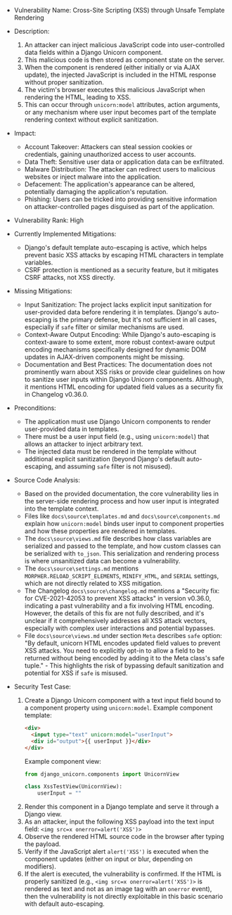 - Vulnerability Name: Cross-Site Scripting (XSS) through Unsafe Template Rendering

- Description:
  1. An attacker can inject malicious JavaScript code into user-controlled data fields within a Django Unicorn component.
  2. This malicious code is then stored as component state on the server.
  3. When the component is rendered (either initially or via AJAX update), the injected JavaScript is included in the HTML response without proper sanitization.
  4. The victim's browser executes this malicious JavaScript when rendering the HTML, leading to XSS.
  5. This can occur through `unicorn:model` attributes, action arguments, or any mechanism where user input becomes part of the template rendering context without explicit sanitization.

- Impact:
  - Account Takeover: Attackers can steal session cookies or credentials, gaining unauthorized access to user accounts.
  - Data Theft: Sensitive user data or application data can be exfiltrated.
  - Malware Distribution: The attacker can redirect users to malicious websites or inject malware into the application.
  - Defacement: The application's appearance can be altered, potentially damaging the application's reputation.
  - Phishing: Users can be tricked into providing sensitive information on attacker-controlled pages disguised as part of the application.

- Vulnerability Rank: High

- Currently Implemented Mitigations:
  - Django's default template auto-escaping is active, which helps prevent basic XSS attacks by escaping HTML characters in template variables.
  - CSRF protection is mentioned as a security feature, but it mitigates CSRF attacks, not XSS directly.

- Missing Mitigations:
  - Input Sanitization: The project lacks explicit input sanitization for user-provided data before rendering it in templates. Django's auto-escaping is the primary defense, but it's not sufficient in all cases, especially if `safe` filter or similar mechanisms are used.
  - Context-Aware Output Encoding: While Django's auto-escaping is context-aware to some extent, more robust context-aware output encoding mechanisms specifically designed for dynamic DOM updates in AJAX-driven components might be missing.
  - Documentation and Best Practices: The documentation does not prominently warn about XSS risks or provide clear guidelines on how to sanitize user inputs within Django Unicorn components. Although, it mentions HTML encoding for updated field values as a security fix in Changelog v0.36.0.

- Preconditions:
  - The application must use Django Unicorn components to render user-provided data in templates.
  - There must be a user input field (e.g., using `unicorn:model`) that allows an attacker to inject arbitrary text.
  - The injected data must be rendered in the template without additional explicit sanitization (beyond Django's default auto-escaping, and assuming `safe` filter is not misused).

- Source Code Analysis:
  - Based on the provided documentation, the core vulnerability lies in the server-side rendering process and how user input is integrated into the template context.
  - Files like `docs\source\templates.md` and `docs\source\components.md` explain how `unicorn:model` binds user input to component properties and how these properties are rendered in templates.
  - The `docs\source\views.md` file describes how class variables are serialized and passed to the template, and how custom classes can be serialized with `to_json`. This serialization and rendering process is where unsanitized data can become a vulnerability.
  - The `docs\source\settings.md` mentions `MORPHER.RELOAD_SCRIPT_ELEMENTS`, `MINIFY_HTML`, and `SERIAL` settings, which are not directly related to XSS mitigation.
  - The Changelog `docs\source\changelog.md` mentions a "Security fix: for CVE-2021-42053 to prevent XSS attacks" in version v0.36.0, indicating a past vulnerability and a fix involving HTML encoding. However, the details of this fix are not fully described, and it's unclear if it comprehensively addresses all XSS attack vectors, especially with complex user interactions and potential bypasses.
  - File `docs\source\views.md` under section `Meta` describes `safe` option: "By default, unicorn HTML encodes updated field values to prevent XSS attacks. You need to explicitly opt-in to allow a field to be returned without being encoded by adding it to the Meta class's safe tuple." - This highlights the risk of bypassing default sanitization and potential for XSS if `safe` is misused.

- Security Test Case:
  1. Create a Django Unicorn component with a text input field bound to a component property using `unicorn:model`. Example component template:
     ```html
     <div>
       <input type="text" unicorn:model="userInput">
       <div id="output">{{ userInput }}</div>
     </div>
     ```
     Example component view:
     ```python
     from django_unicorn.components import UnicornView

     class XssTestView(UnicornView):
         userInput = ""
     ```
  2. Render this component in a Django template and serve it through a Django view.
  3. As an attacker, input the following XSS payload into the text input field: `<img src=x onerror=alert('XSS')>`
  4. Observe the rendered HTML source code in the browser after typing the payload.
  5. Verify if the JavaScript alert `alert('XSS')` is executed when the component updates (either on input or blur, depending on modifiers).
  6. If the alert is executed, the vulnerability is confirmed. If the HTML is properly sanitized (e.g., `<img src=x onerror=alert('XSS')>` is rendered as text and not as an image tag with an `onerror` event), then the vulnerability is not directly exploitable in this basic scenario with default auto-escaping.
